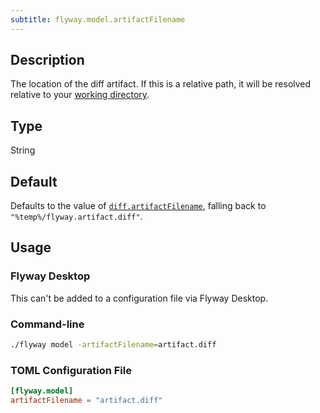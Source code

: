 ```yaml
---
subtitle: flyway.model.artifactFilename
---
```


## Description

The location of the diff artifact.
If this is a relative path, it will be resolved relative to your [working directory](<Command-line Parameters/Working Directory Parameter>).

## Type

String

## Default

Defaults to the value of [
`diff.artifactFilename`](<Configuration/Flyway Namespace/Flyway Diff Namespace/Flyway Diff Artifact Filename Setting>), falling back to
`"%temp%/flyway.artifact.diff"`.

## Usage

### Flyway Desktop

This can't be added to a configuration file via Flyway Desktop.

### Command-line

```bash
./flyway model -artifactFilename=artifact.diff
```

### TOML Configuration File

```toml
[flyway.model]
artifactFilename = "artifact.diff"
```
